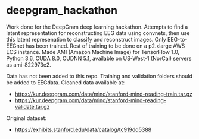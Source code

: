 # deepgram_hackathon

Work done for the DeepGram deep learning hackathon. 
Attempts to find a latent representation for reconstructing EEG data using convnets, then use this latent represenation to classify and reconstruct images.
Only EEG-to-EEGnet has been trained.
Rest of training to be done on a p2.xlarge AWS ECS instance.
Made AMI (Amazon Machine Image) for TensorFlow 1.0, Python 3.6, CUDA 8.0, CUDNN 5.1, available on US-West-1 (NorCal) servers as ami-822973e2.

Data has not been added to this repo.
Training and validation folders should be added to EEGdata.
Cleaned data available at:
* https://kur.deepgram.com/data/mind/stanford-mind-reading-train.tar.gz
* https://kur.deepgram.com/data/mind/stanford-mind-reading-validate.tar.gz

Original dataset:
* https://exhibits.stanford.edu/data/catalog/tc919dd5388
